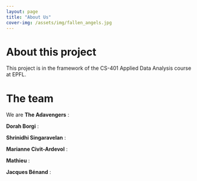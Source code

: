 ```yaml
---
layout: page
title: "About Us"
cover-img: /assets/img/fallen_angels.jpg
---
```


# About this project
This project is in the framework of the CS-401 Applied Data Analysis course at EPFL. 

# The team
We are **The Adavengers** :

**Dorah Borgi** :

**Shrinidhi Singaravelan** :

**Marianne Civit-Ardevol** :

**Mathieu** :

**Jacques Bénand** :